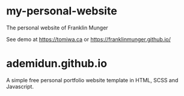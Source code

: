 # my-personal-website

The personal website of Franklin Munger

See demo at https://tomiwa.ca or https://franklinmunger.github.io/
# ademidun.github.io


A simple free personal portfolio website template in HTML, SCSS and Javascript.
